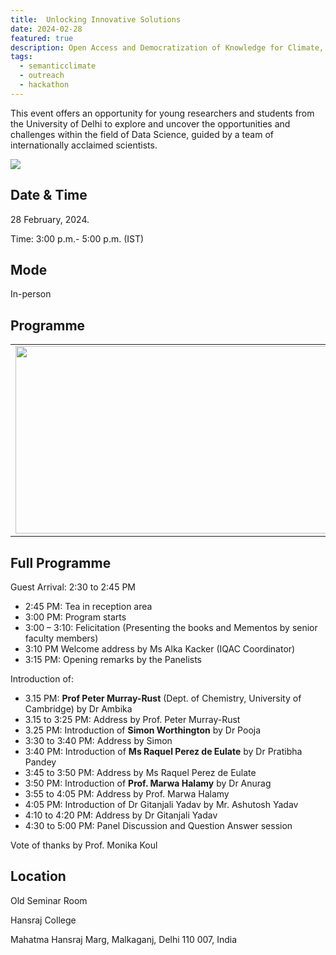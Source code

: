 ```yaml
---
title:  Unlocking Innovative Solutions 
date: 2024-02-28
featured: true
description: Open Access and Democratization of Knowledge for Climate, Biodiversity, and Sustainability
tags:
  - semanticclimate
  - outreach
  - hackathon
---
```


This event offers an opportunity for young researchers and students from the University of Delhi to explore and uncover the opportunities and challenges within the field of Data Science, guided by a team of internationally acclaimed scientists.

<img src='{{ "/static/img/cirf1.jpg" | url }}' style="max-width: 100%; max-height: 100%;">

## Date & Time

28 February, 2024.

Time: 3:00 p.m.- 5:00 p.m. (IST)

## Mode 

In-person

## Programme

<table>
<tr>
<td><img src='{{ "/static/img/cirf2.jpg" | url }}' width="500" height="300"></td>
<td><img src='{{ "/static/img/cirf3.jpg" | url }}' width="500" height="300"></td>
</tr>
</table>

## Full Programme

Guest Arrival: 2:30 to 2:45 PM

- 2:45 PM: Tea in reception area
- 3:00 PM: Program starts
- 3:00 – 3:10: Felicitation (Presenting the books and Mementos by senior faculty members)
- 3:10 PM Welcome address by Ms Alka Kacker (IQAC Coordinator)
- 3:15 PM: Opening remarks by the Panelists

Introduction of:

- 3.15 PM: **Prof Peter Murray-Rust** (Dept. of Chemistry, University of Cambridge) by Dr Ambika
- 3.15 to 3:25 PM: Address by Prof. Peter Murray-Rust
- 3.25 PM: Introduction of **Simon Worthington** by Dr Pooja 
- 3:30 to 3:40 PM: Address by Simon
- 3:40 PM: Introduction of **Ms Raquel Perez de Eulate** by Dr Pratibha Pandey
- 3:45 to 3:50 PM: Address by Ms Raquel Perez de Eulate
- 3:50 PM: Introduction of **Prof. Marwa Halamy** by Dr Anurag
- 3:55 to 4:05 PM: Address by Prof. Marwa Halamy
- 4:05 PM: Introduction of Dr Gitanjali Yadav by Mr. Ashutosh Yadav
- 4:10 to 4:20 PM: Address by Dr Gitanjali Yadav
- 4:30 to 5:00 PM: Panel Discussion and Question Answer session

Vote of thanks by Prof. Monika Koul

## Location

Old Seminar Room

Hansraj College

Mahatma Hansraj Marg, Malkaganj, Delhi 110 007, India








